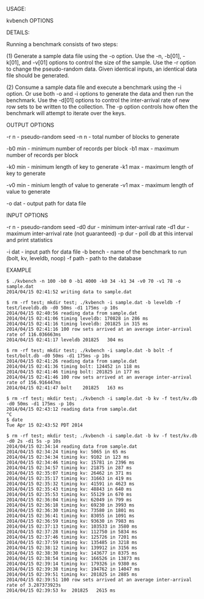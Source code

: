 USAGE:

kvbench OPTIONS

DETAILS:

Running a benchmark consists of two steps:

(1) Generate a sample data file using the -o option.
    Use the -n, -b[01], -k[01], and -v[01] options to control the
    size of the sample.  Use the -r <seed> option to change the
    pseudo-random data.  Given identical inputs, an identical data
    file should be generated.

(2) Consume a sample data file and execute a benchmark using the
    -i option.  Or use both -o and -i options to generate the data
    and then run the benchmark.  Use the -d[01] options to control
    the inter-arrival rate of new row sets to be written to the
    collection.  The -p option controls how often the benchmark
    will attempt to iterate over the keys.

OUTPUT OPTIONS

-r n - pseudo-random seed
-n n - total number of blocks to generate

-b0 min - minimum number of records per block
-b1 max - maximum number of records per block

-k0 min - minimum length of key to generate
-k1 max - maximum length of key to generate

-v0 min - minium length of value to generate
-v1 max - maximum length of value to generate

-o dat - output path for data file

INPUT OPTIONS

-r n    - pseudo-random seed
-d0 dur - minimum inter-arrival rate
-d1 dur - maximum inter-arrival rate (not guaranteed)
-p dur  - poll db at this interval and print statistics

-i dat   - input path for data file
-b bench - name of the benchmark to run (bolt, kv, leveldb, noop)
-f path  - path to the database

EXAMPLE

````
$ ./kvbench -n 100 -b0 0 -b1 4000 -k0 34 -k1 34 -v0 70 -v1 78 -o sample.dat
2014/04/15 02:41:52 writing data to sample.dat

$ rm -rf test; mkdir test; ./kvbench -i sample.dat -b leveldb -f test/leveldb.db -d0 50ms -d1 175ms -p 10s
2014/04/15 02:40:56 reading data from sample.dat
2014/04/15 02:41:06 timing leveldb: 170828 in 286 ms
2014/04/15 02:41:16 timing leveldb: 201825 in 315 ms
2014/04/15 02:41:16 100 row sets arrived at an average inter-arrival rate of 116.036663ms
2014/04/15 02:41:17 leveldb 201825	 304 ms

$ rm -rf test; mkdir test; ./kvbench -i sample.dat -b bolt -f test/bolt.db -d0 50ms -d1 175ms -p 10s
2014/04/15 02:41:26 reading data from sample.dat
2014/04/15 02:41:36 timing bolt: 124452 in 118 ms
2014/04/15 02:41:46 timing bolt: 201825 in 177 ms
2014/04/15 02:41:46 100 row sets arrived at an average inter-arrival rate of 156.916447ms
2014/04/15 02:41:47 bolt    201825	 163 ms

$ rm -rf test; mkdir test; ./kvbench -i sample.dat -b kv -f test/kv.db -d0 50ms -d1 175ms -p 10s
2014/04/15 02:43:12 reading data from sample.dat
^C
$ date
Tue Apr 15 02:43:52 PDT 2014

$ rm -rf test; mkdir test; ./kvbench -i sample.dat -b kv -f test/kv.db -d0 2s -d1 5s -p 10s
2014/04/15 02:34:14 reading data from sample.dat
2014/04/15 02:34:24 timing kv: 5065 in 65 ms
2014/04/15 02:34:34 timing kv: 9102 in 123 ms
2014/04/15 02:34:46 timing kv: 15781 in 2396 ms
2014/04/15 02:34:57 timing kv: 21875 in 287 ms
2014/04/15 02:35:07 timing kv: 26462 in 371 ms
2014/04/15 02:35:17 timing kv: 31663 in 419 ms
2014/04/15 02:35:32 timing kv: 41591 in 4623 ms
2014/04/15 02:35:43 timing kv: 48843 in 640 ms
2014/04/15 02:35:53 timing kv: 55129 in 670 ms
2014/04/15 02:36:04 timing kv: 62049 in 799 ms
2014/04/15 02:36:18 timing kv: 69230 in 3993 ms
2014/04/15 02:36:30 timing kv: 73580 in 1801 ms
2014/04/15 02:36:41 timing kv: 83055 in 1091 ms
2014/04/15 02:36:59 timing kv: 93630 in 7983 ms
2014/04/15 02:37:13 timing kv: 103533 in 3580 ms
2014/04/15 02:37:28 timing kv: 112750 in 5834 ms
2014/04/15 02:37:46 timing kv: 125726 in 7201 ms
2014/04/15 02:37:59 timing kv: 135485 in 3218 ms
2014/04/15 02:38:12 timing kv: 139912 in 3156 ms
2014/04/15 02:38:30 timing kv: 143677 in 8375 ms
2014/04/15 02:38:54 timing kv: 166526 in 13873 ms
2014/04/15 02:39:14 timing kv: 179326 in 9380 ms
2014/04/15 02:39:38 timing kv: 194762 in 14047 ms
2014/04/15 02:39:51 timing kv: 201825 in 2885 ms
2014/04/15 02:39:51 100 row sets arrived at an average inter-arrival rate of 3.287373923s
2014/04/15 02:39:53 kv	201825	 2615 ms
````
